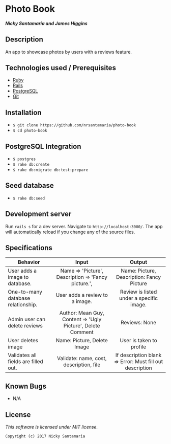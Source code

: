 # Photo Book

#### _Nicky Santamaria and James Higgins_

## Description

An app to showcase photos by users with a reviews feature.

## Technologies used / Prerequisites

* [Ruby](https://www.ruby-lang.org/en/downloads/)
* [Rails](http://rubyonrails.org/)
* [PostgreSQL](https://www.postgresql.org/docs/9.2/static/app-psql.html)
* [Git](https://git-scm.com/)

## Installation

* `$ git clone https://github.com/nrsantamaria/photo-book`
* `$ cd photo-book`

## PostgreSQL Integration
* `$ postgres`
* `$ rake db:create`
* `$ rake db:migrate db:test:prepare`

## Seed database
* `$ rake db:seed`

## Development server

Run `rails s` for a dev server. Navigate to `http://localhost:3000/`. The app will automatically reload if you change any of the source files.

## Specifications

| Behavior |  Input   |  Output  |
|----------|:--------:|:--------:|
|User adds a image to database.|Name => 'Picture', Description => 'Fancy picture.', | Name: Picture, Description: Fancy Picture
|One-to-many database relationship. |User adds a review to a image.|Review is listed under a specific image.|
|Admin user can delete reviews|Author: Mean Guy, Content => 'Ugly Picture', Delete Comment |Reviews: None|
|User deletes image| Name: Picture, Delete Image|User is taken to profile|
|Validates all fields are filled out.|Validate: name, cost, description, file|If description blank => Error: Must fill out description|

## Known Bugs
* N/A

## License

*This software is licensed under MIT license.*

```
Copyright (c) 2017 Nicky Santamaria
```
